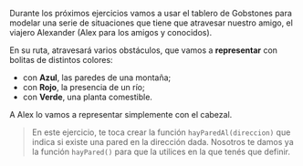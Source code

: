 Durante los próximos ejercicios vamos a usar el tablero de Gobstones para modelar una serie de situaciones que tiene que atravesar nuestro amigo, el viajero Alexander (Alex para los amigos y conocidos).

En su ruta, atravesará varios obstáculos, que vamos a **representar** con bolitas de distintos colores:

* con **Azul**, las paredes de una montaña;
* con **Rojo**, la presencia de un río;
* con **Verde**, una planta comestible.

A Alex lo vamos a representar simplemente con el cabezal.

> En este ejercicio, te toca crear la función `hayParedAl(direccion)` que indica si existe una pared en la dirección dada. Nosotros te damos ya la función `hayPared()` para que la utilices en la que tenés que definir.